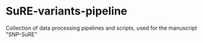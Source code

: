 # SuRE-variants-pipeline
Collection of data processing pipelines and scripts, used for the manuscript "SNP-SuRE"
